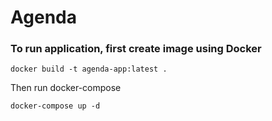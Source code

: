 # Agenda


### To run application, first create image using Docker

````shell
docker build -t agenda-app:latest .
````

Then run docker-compose

````shell
docker-compose up -d
````